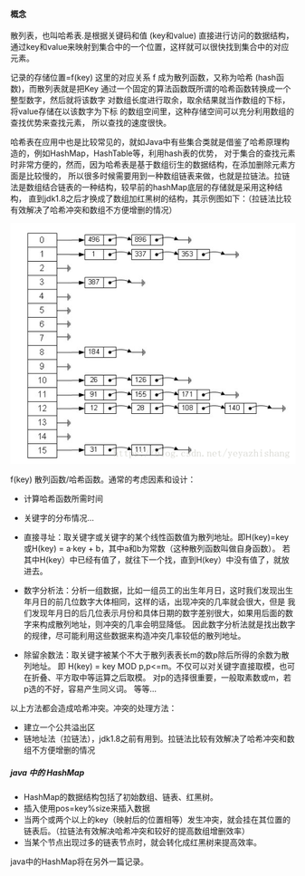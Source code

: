 
#### 概念 ####
散列表，也叫哈希表.是根据关键码和值 (key和value) 直接进行访问的数据结构，
通过key和value来映射到集合中的一个位置，这样就可以很快找到集合中的对应元素。

记录的存储位置=f(key)
这里的对应关系 f 成为散列函数，又称为哈希 (hash函数)，而散列表就是把Key
通过一个固定的算法函数既所谓的哈希函数转换成一个整型数字，然后就将该数字
对数组长度进行取余，取余结果就当作数组的下标，将value存储在以该数字为下标
的数组空间里，这种存储空间可以充分利用数组的查找优势来查找元素，
所以查找的速度很快。

哈希表在应用中也是比较常见的，就如Java中有些集合类就是借鉴了哈希原理构造的，例如HashMap，HashTable等，利用hash表的优势，
对于集合的查找元素时非常方便的，然而，因为哈希表是基于数组衍生的数据结构，在添加删除元素方面是比较慢的，
所以很多时候需要用到一种数组链表来做，也就是拉链法。拉链法是数组结合链表的一种结构，较早前的hashMap底层的存储就是采用这种结构，
直到jdk1.8之后才换成了数组加红黑树的结构，其示例图如下：（拉链法比较有效解决了哈希冲突和数组不方便增删的情况）

![avator](./img/hash-1.png)


f(key) 散列函数/哈希函数。通常的考虑因素和设计：
* 计算哈希函数所需时间
* 关键字的分布情况...

* 直接寻址：取关键字或关键字的某个线性函数值为散列地址。即H(key)=key或H(key) = a·key + b，其中a和b为常数（这种散列函数叫做自身函数）。
若其中H(key）中已经有值了，就往下一个找，直到H(key）中没有值了，就放进去。
* 数字分析法：分析一组数据，比如一组员工的出生年月日，这时我们发现出生年月日的前几位数字大体相同，这样的话，出现冲突的几率就会很大，但是
我们发现年月日的后几位表示月份和具体日期的数字差别很大，如果用后面的数字来构成散列地址，则冲突的几率会明显降低。
因此数字分析法就是找出数字的规律，尽可能利用这些数据来构造冲突几率较低的散列地址。
*  除留余数法：取关键字被某个不大于散列表表长m的数p除后所得的余数为散列地址。
即 H(key) = key MOD p,p<=m。不仅可以对关键字直接取模，也可在折叠、平方取中等运算之后取模。
对p的选择很重要，一般取素数或m，若p选的不好，容易产生同义词。 等等...

以上方法都会造成哈希冲突。冲突的处理方法：
* 建立一个公共溢出区
* 链地址法（拉链法），jdk1.8之前有用到。拉链法比较有效解决了哈希冲突和数组不方便增删的情况


##### java 中的 HashMap #####
* HashMap的数据结构包括了初始数组、链表、红黑树。
* 插入使用pos=key%size来插入数据
* 当两个或两个以上的key（映射后的位置相等）发生冲突，就会挂在其位置的链表后。（拉链法有效解决哈希冲突和较好的提高数组增删效率）
* 当某个节点出现过多的链表节点时，就会转化成红黑树来提高效率。

java中的HashMap将在另外一篇记录。



